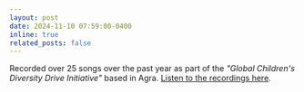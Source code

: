 ```yaml
---
layout: post
date: 2024-11-10 07:59:00-0400
inline: true
related_posts: false
---
```


Recorded over 25 songs over the past year as part of the _"Global Children's Diversity Drive Initiative"_ based in Agra. [Listen to the recordings here]().
